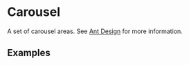 # Carousel

A set of carousel areas. See [Ant Design](https://ant.design/components/carousel/) for more information.

## Examples

<demo name="basic"></demo>
